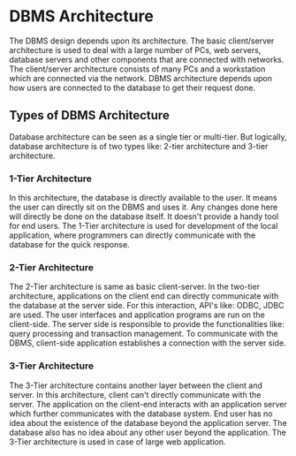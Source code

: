 # DBMS Architecture


The DBMS design depends upon its architecture. The basic client/server architecture is used to deal with a large number of PCs, web servers, database servers and other components that are connected with networks.
The client/server architecture consists of many PCs and a workstation which are connected via the network.
DBMS architecture depends upon how users are connected to the database to get their request done.

## Types of DBMS Architecture

Database architecture can be seen as a single tier or multi-tier. But logically, database architecture is of two types like: 2-tier architecture and 3-tier architecture.

### 1-Tier Architecture


In this architecture, the database is directly available to the user. It means the user can directly sit on the DBMS and uses it.
Any changes done here will directly be done on the database itself. It doesn't provide a handy tool for end users.
The 1-Tier architecture is used for development of the local application, where programmers can directly communicate with the database for the quick response.

### 2-Tier Architecture


The 2-Tier architecture is same as basic client-server. In the two-tier architecture, applications on the client end can directly communicate with the database at the server side. For this interaction, API's like: ODBC, JDBC are used.
The user interfaces and application programs are run on the client-side.
The server side is responsible to provide the functionalities like: query processing and transaction management.
To communicate with the DBMS, client-side application establishes a connection with the server side.

### 3-Tier Architecture

The 3-Tier architecture contains another layer between the client and server. In this architecture, client can't directly communicate with the server.
The application on the client-end interacts with an application server which further communicates with the database system.
End user has no idea about the existence of the database beyond the application server. The database also has no idea about any other user beyond the application.
The 3-Tier architecture is used in case of large web application.
